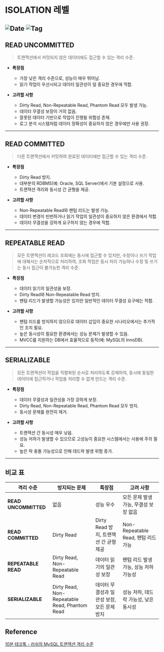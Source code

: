 # ISOLATION 레벨

![Date](https://img.shields.io/badge/Date-2024--12--24-blue)
![Tag](https://img.shields.io/badge/Tag-Database-white)
---

## READ UNCOMMITTED

> 트랜잭션에서 커밋되지 않은 데이터에도 접근할 수 있는 격리 수준.

- **특장점**
    - 가장 낮은 격리 수준으로, 성능이 매우 뛰어남.
    - 읽기 작업이 우선시되고 데이터 일관성이 덜 중요한 경우에 적합.

- **고려할 사항**
    - Dirty Read, Non-Repeatable Read, Phantom Read 모두 발생 가능.
    - 데이터 무결성 보장이 거의 없음.
    - 잘못된 데이터 기반으로 작업이 진행될 위험성 존재.
    - 로그 분석 시스템처럼 데이터 정확성이 중요하지 않은 경우에만 사용 권장.

---

## READ COMMITTED

> 다른 트랜잭션에서 커밋하여 완료된 데이터에만 접근할 수 있는 격리 수준.

- **특장점**
    - Dirty Read 방지.
    - 대부분의 RDBMS(예: Oracle, SQL Server)에서 기본 설정으로 사용.
    - 트랜잭션 격리와 동시성 간 균형을 제공.

- **고려할 사항**
    - Non-Repeatable Read와 팬텀 리드는 발생 가능.
    - 데이터 변경이 빈번하거나 읽기 작업의 일관성이 중요하지 않은 환경에서 적합.
    - 데이터 무결성을 강하게 요구하지 않는 경우에 적합.

---

## REPEATABLE READ

> 모든 트랜잭션이 레코드 조회에는 동시에 접근할 수 있지만, 수정이나 쓰기 작업에 대해서는 순차적으로 처리하여, 조회 작업은 동시 처리 가능하나 수정 및 쓰기는 동시 접근이 불가능한 격리 수준.

- **특장점**
    - 데이터 읽기의 일관성을 보장.
    - Dirty Read와 Non-Repeatable Read 방지.
    - 팬텀 리드가 발생할 가능성은 있지만 일반적인 데이터 무결성 요구에는 적합.

- **고려할 사항**
    - 팬텀 리드를 방지하지 않으므로 데이터 삽입이 중요한 시나리오에서는 추가적인 조치 필요.
    - 높은 동시성이 필요한 환경에서는 성능 문제가 발생할 수 있음.
    - MVCC를 지원하는 DB에서 효율적으로 동작(예: MySQL의 InnoDB).

---

## SERIALIZABLE

> 모든 트랜잭션이 작업을 직렬화된 순서로 처리하도록 강제하여, 동시에 동일한 데이터에 접근하거나 작업을 처리할 수 없게 만드는 격리 수준.

- **특장점**
    - 데이터 무결성과 일관성을 가장 강하게 보장.
    - Dirty Read, Non-Repeatable Read, Phantom Read 모두 방지.
    - 동시성 문제를 완전히 제거.

- **고려할 사항**
    - 트랜잭션 간 동시성 매우 낮음.
    - 성능 저하가 발생할 수 있으므로 고성능이 중요한 시스템에서는 사용에 주의 필요.
    - 높은 락 충돌 가능성으로 인해 데드락 발생 위험 증가.

---

## 비교 표

| **격리 수준**         | **방지되는 문제**                   | **특장점**                        | **고려 사항**                        |
|----------------------|-----------------------------------|---------------------------------|-----------------------------------|
| **READ UNCOMMITTED** | 없음                             | 성능 우수                         | 모든 문제 발생 가능, 무결성 보장 없음 |
| **READ COMMITTED**   | Dirty Read                       | Dirty Read 방지, 트랜잭션 간 균형 제공 | Non-Repeatable Read, 팬텀 리드 가능 |
| **REPEATABLE READ**  | Dirty Read, Non-Repeatable Read   | 데이터 읽기의 일관성 보장           | 팬텀 리드 발생 가능, 성능 저하 가능성 |
| **SERIALIZABLE**     | Dirty Read, Non-Repeatable Read, Phantom Read | 데이터 무결성과 일관성 보장, 모든 문제 방지 | 성능 저하, 데드락 가능성, 낮은 동시성 |

## Reference
[10분 테코톡 - 러쉬의 MySQL 트랜잭션 격리 수준](https://youtu.be/QHWwNTGkwAU?si=W8ZJkbtUTpi3Fq50)
